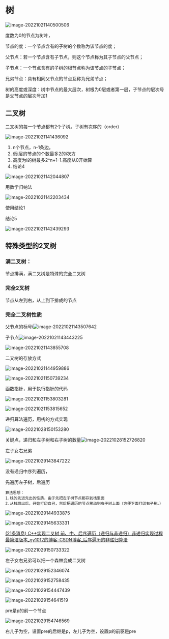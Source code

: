 # 树

![image-20221021140500506](%E6%A0%91.assets/image-20221021140500506.png)

度数为0的节点为树叶，

节点的度：一个节点含有的子树的个数称为该节点的度；

父节点：若一个节点含有子节点，则这个节点称为其子节点的父节点；

子节点：一个节点含有的子树的根节点称为该节点的子节点；

兄弟节点：具有相同父节点的节点互称为兄弟节点；

树的高度或深度：树中节点的最大层次，树根为0层或者第一层，子节点的层次号是父节点的层次号加1

## 二叉树

二叉树的每一个节点都有2个子树。子树有次序的（order）

![image-20221021141436092](%E6%A0%91.assets/image-20221021141436092.png)

1. n个节点，n-1条边。
2. 低i层的节点的个数最多2的i次方
3. 高度为i的树最多2^n+1-1.高度从0开始算
4. 结论4

![image-20221021142044807](%E6%A0%91.assets/image-20221021142044807.png)

用数学归纳法

![image-20221021142203434](%E6%A0%91.assets/image-20221021142203434.png)

使用结论1

结论5

![image-20221021142439293](%E6%A0%91.assets/image-20221021142439293.png)

## 特殊类型的2叉树

### 满二叉树：

节点排满，满二叉树是特殊的完全二叉树

### 完全2叉树

节点从左到右，从上到下排成的节点

### 完全二叉树性质

父节点的标号i![image-20221021143507642](%E6%A0%91.assets/image-20221021143507642.png)

子节点![image-20221021143443225](%E6%A0%91.assets/image-20221021143443225.png)

![image-20221021143855708](%E6%A0%91.assets/image-20221021143855708.png)

二叉树的存放方式

![image-20221021144959886](%E6%A0%91.assets/image-20221021144959886.png)

![image-20221021150739234](%E6%A0%91.assets/image-20221021150739234.png)

函数指针，用于执行指针的代码

![image-20221021153803281](%E6%A0%91.assets/image-20221021153803281.png)

![image-20221021153815652](%E6%A0%91.assets/image-20221021153815652.png)

递归算法遍历，用栈的方式实现

![image-20221028150153280](%E6%A0%91.assets/image-20221028150153280.png)

关键点，递归和左子树和右子树的数量![image-20221028152726820](%E6%A0%91.assets/image-20221028152726820.png)

左子女右兄弟

![image-20221029143847222](%E6%A0%91.assets/image-20221029143847222.png)

没有递归中序列遍历，

先遍历左子树，后遍历

```
算法思想：
1.栈的先进先出的性质，由于先把左子树节点都存到栈里面
2.从栈取出后，开始打印自己，然后把遍历的节点移动到右子树上面（方便下面打印右子树。）
```

![image-20221029144933875](%E6%A0%91.assets/image-20221029144933875.png)

![image-20221029145633331](%E6%A0%91.assets/image-20221029145633331.png)

[(21条消息) C++实现二叉树 前、中、后序遍历（递归与非递归）非递归实现过程最简洁版本_gy1012的博客-CSDN博客_后序遍历的非递归算法](https://blog.csdn.net/czy47/article/details/81254984)

![image-20221029150733322](%E6%A0%91.assets/image-20221029152152601.png)

左子女右兄弟可以把一个森林变成二叉树

![image-20221029152346074](%E6%A0%91.assets/image-20221029152351971.png)

![image-20221029152758435](%E6%A0%91.assets/image-20221029152758435.png)

![image-20221029154447439](%E6%A0%91.assets/image-20221029154447439.png)

![image-20221029154641519](%E6%A0%91.assets/image-20221029154641519.png)

pre是p的前一个节点

![image-20221029154746569](%E6%A0%91.assets/image-20221029154746569.png)

右儿子为空，设置pre的后继是p，左儿子为空，设置p的前驱是pre


